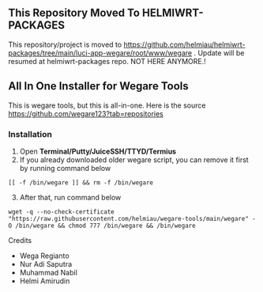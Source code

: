 ## This Repository Moved To HELMIWRT-PACKAGES
This repository/project is moved to https://github.com/helmiau/helmiwrt-packages/tree/main/luci-app-wegare/root/www/wegare . Update will be resumed at helmiwrt-packages repo. NOT HERE ANYMORE.!

## All In One Installer for Wegare Tools
This is wegare tools, but this is all-in-one. Here is the source <https://github.com/wegare123?tab=repositories>

### Installation
1. Open **Terminal/Putty/JuiceSSH/TTYD/Termius**
2. If you already downloaded older wegare script, you can remove it first by running command below
  ```
[[ -f /bin/wegare ]] && rm -f /bin/wegare
  ```

3. After that, run command below
  ```
wget -q --no-check-certificate "https://raw.githubusercontent.com/helmiau/wegare-tools/main/wegare" -O /bin/wegare && chmod 777 /bin/wegare && /bin/wegare
  ```

Credits
- Wega Regianto
- Nur Adi Saputra
- Muhammad Nabil
- Helmi Amirudin
